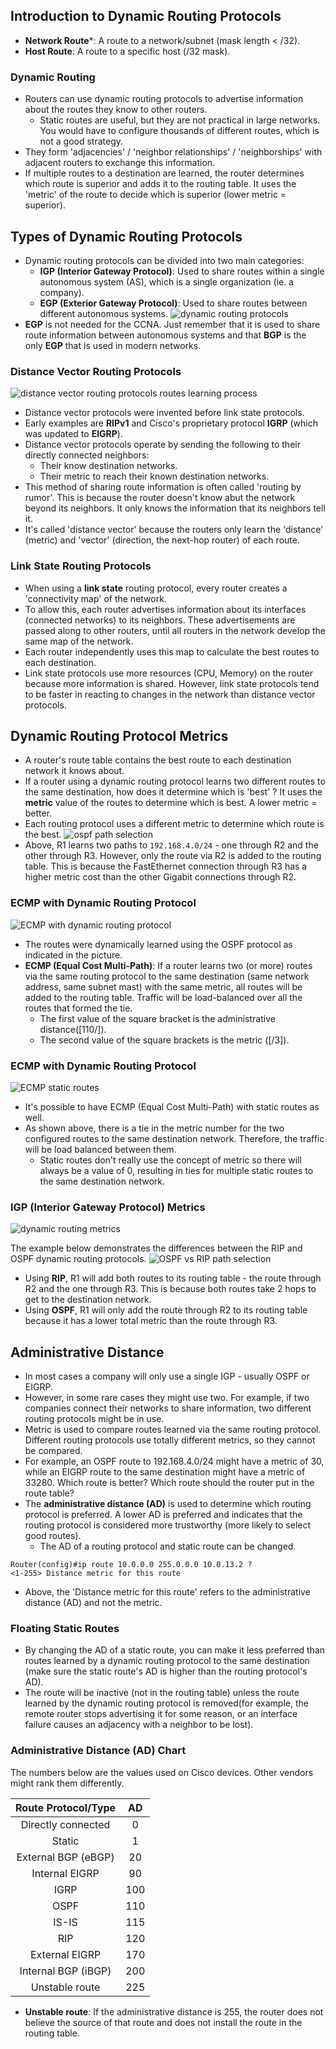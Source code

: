 ## Introduction to Dynamic Routing Protocols
* **Network Route***: A route to a network/subnet (mask length < /32).
* **Host Route**: A route to a specific host (/32 mask).
### Dynamic Routing
* Routers can use dynamic routing protocols to advertise information about the routes they know to other routers.
	* Static routes are useful, but they are not practical in large networks. You would have to configure thousands of different routes, which is not a good strategy.
* They form 'adjacencies' / 'neighbor relationships' / 'neighborships' with adjacent routers to exchange this information.
* If multiple routes to a destination are learned, the router determines which route is superior and adds it to the routing table. It uses the 'metric' of the route to decide which is superior (lower metric = superior).
## Types of Dynamic Routing Protocols
* Dynamic routing protocols can be divided into two main categories:
	* **IGP (Interior Gateway Protocol)**: Used to share routes within a single autonomous system (AS), which is a single organization (ie. a company).
	* **EGP (Exterior Gateway Protocol)**: Used to share routes between different autonomous systems.
![dynamic routing protocols](./img2/dynamic-routing-protocols.png)
* **EGP** is not needed for the CCNA. Just remember that it is used to share route information between autonomous systems and that **BGP** is the only **EGP** that is used in modern networks.
### Distance Vector Routing Protocols
![distance vector routing protocols routes learning process](./img2/distance-vector-routing-process.png)
* Distance vector protocols were invented before link state protocols.
* Early examples are **RIPv1** and Cisco's proprietary protocol **IGRP** (which was updated to **EIGRP**).
* Distance vector protocols operate by sending the following to their directly connected neighbors:
	* Their know destination networks.
	* Their metric to reach their known destination networks.
* This method of sharing route information is often called 'routing by rumor'. This is because the router doesn't know abut the network beyond its neighbors. It only knows the information that its neighbors tell it.
* It's called 'distance vector' because the routers only learn the 'distance' (metric) and 'vector' (direction, the next-hop router) of each route.
### Link State Routing Protocols
* When using a **link state** routing protocol, every router creates a 'connectivity map' of the network.
* To allow this, each router advertises information about its interfaces (connected networks) to its neighbors. These advertisements are passed along to other routers, until all routers in the network develop the same map of the network.
* Each router independently uses this map to calculate the best routes to each destination.
* Link state protocols use more resources (CPU, Memory) on the router because more information is shared. However, link state protocols tend to be faster in reacting to changes in the network than distance vector protocols.
## Dynamic Routing Protocol Metrics
* A router's route table contains the best route to each destination network it knows about.
* If a router using a dynamic routing protocol learns two different routes to the same destination, how does it determine which is 'best' ? It uses the **metric** value of the routes to determine which is best. A lower metric = better.
* Each routing protocol uses a different metric to determine which route is the best.
![ospf path selection](./img2/ospf-route-path-selection.png)
* Above, R1 learns two paths to `192.168.4.0/24` - one through R2 and the other through R3. However, only the route via R2 is added to the routing table. This is because the FastEthernet connection through R3 has a higher metric cost than the other Gigabit  connections through R2.
### ECMP with Dynamic Routing Protocol
![ECMP with dynamic routing protocol](./img2/ECMP-dynamic-routing.png)
* The routes were dynamically learned using the OSPF protocol as indicated in the picture.
* **ECMP (Equal Cost Multi-Path)**: If a router learns two (or more) routes via the same routing protocol to the same destination (same network address, same subnet mast) with the same metric, all routes will be added to the routing table. Traffic will be load-balanced over all the routes that formed the tie.
	* The first value of the square bracket is the administrative distance([110/]).
	* The second value of the square brackets is the metric ([/3]).
### ECMP with Dynamic Routing Protocol
![ECMP static routes](./img2/ecmp-static-routes.png)
* It's possible to have ECMP (Equal Cost Multi-Path) with static routes as well.
* As shown above, there is a tie in the metric number for the two configured routes to the same destination network. Therefore, the traffic will be load balanced between them.
	* Static routes don't really use the concept of metric so there will always be a value of 0, resulting in ties for multiple static routes to the same destination network.
### IGP (Interior Gateway Protocol) Metrics
![dynamic routing metrics](./img2/dynamic-routing-metrics.png)

The example below demonstrates the differences between the RIP and OSPF dynamic routing protocols.
![OSPF vs RIP path selection](./img2/ospv-vs-rip-path-selection.png)
* Using **RIP**, R1 will add both routes to its routing table - the route through R2 and the one through R3. This is because both routes take 2 hops to get to the destination network.
* Using **OSPF**, R1 will only add the route through R2 to its routing table because it has a lower total metric than the route through R3.
## Administrative Distance
* In most cases a company will only use a single IGP - usually OSPF or EIGRP.
* However, in some rare cases they might use two. For example, if two companies connect their networks to share information, two different routing protocols might be in use.
* Metric is used to compare routes learned via the same routing protocol. Different routing protocols use totally different metrics, so they cannot be compared.
* For example, an OSPF route to 192.168.4.0/24 might have a metric of 30, while an EIGRP route to the same destination might have a metric of 33280. Which route is better? Which route should the router put in the route table?
* The **administrative distance (AD)** is used to determine which routing protocol is preferred. A lower AD is preferred and indicates that the routing protocol is considered more trustworthy (more likely to select good routes).
	* The AD of a routing protocol and static route can be changed.
```
Router(config)#ip route 10.0.0.0 255.0.0.0 10.0.13.2 ?
<1-255> Distance metric for this route
```
* Above, the 'Distance metric for this route' refers to the administrative distance (AD) and not the metric.
### Floating Static Routes
* By changing the AD of a static route, you can make it less preferred than routes learned by a dynamic routing protocol to the same destination (make sure the static route's AD is higher than the routing protocol's AD).
* The route will be inactive (not in the routing table) unless the route learned by the dynamic routing protocol is removed(for example, the remote router stops advertising it for some reason, or an interface failure causes an adjacency with a neighbor to be lost).
### Administrative Distance (AD) Chart
The numbers below are the values used on Cisco devices. Other vendors might rank them differently.

| **Route Protocol/Type** | **AD** |
| :---------------------: | :----: |
|   Directly connected    |   0    |
|         Static          |   1    |
|   External BGP (eBGP)   |   20   |
|     Internal EIGRP      |   90   |
|          IGRP           |  100   |
|          OSPF           |  110   |
|          IS-IS          |  115   |
|           RIP           |  120   |
|     External EIGRP      |  170   |
|   Internal BGP (iBGP)   |  200   |
|     Unstable route      |  225   |
* **Unstable route**: If the administrative distance is 255, the router does not believe the source of that route and does not install the route in the routing table.
